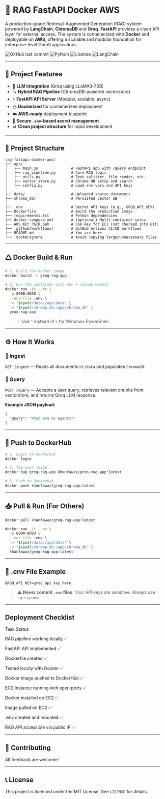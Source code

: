 # 🚀 RAG FastAPI Docker AWS

A production-grade Retrieval-Augmented Generation (RAG) system powered by **LangChain**, **ChromaDB** and **Groq**. **FastAPI** provides a clean API layer for external access. The system is containerized with **Docker** and deployable on **AWS**, offering a scalable and modular foundation for enterprise-level GenAI applications.

![GitHub last commit](https://img.shields.io/github/last-commit/khanfawaz/rag-fastapi-docker-aws)
![Python](https://img.shields.io/badge/Python-3.10+-blue)
![License](https://img.shields.io/badge/License-MIT-green)
![LangChain](https://img.shields.io/badge/LangChain-Enabled-orange)

---

## 🔧 Project Features

* 🧠 **LLM Integration** (Groq using LLaMA3-70B)
* 🔍 **Hybrid RAG Pipeline** (ChromaDB-powered vectorstore)
* ⚡ **FastAPI API Server** (Modular, scalable, async)
* 🛆 **Dockerized** for containerized deployment
* ☁️ **AWS-ready** deployment blueprint
* 🔐 **Secure `.env`-based secret management**
* 📊 **Clean project structure** for rapid development

---

## 🧱 Project Structure

```text
rag-fastapi-docker-aws/
├── app/
│   ├── main.py               # FastAPI app with /query endpoint
│   ├── rag_pipeline.py       # Core RAG logic
│   ├── utils.py              # Text splitter, file reader, etc.
│   ├── vector_store.py       # Chroma DB setup and search
│   └── config.py             # Load env vars and API keys
│
├── data/                     # Uploaded source documents
├── chroma_db/                # Persisted vector DB
│
├── .env                      # Secret API keys (e.g., GROQ_API_KEY)
├── Dockerfile                # Build the production image
├── requirements.txt          # Python dependencies
├── docker-compose.yml        # (optional) Multi-container setup
├── AWS_KEY_PAIR.pem          # SSH key for EC2 (not checked into Git)
├── .github/workflows/        # GitHub Actions CI/CD workflows
├── README.md                 # You are here
└── .dockerignore             # Avoid copying large/unnecessary files
```

---

## 🛆 Docker Build & Run

```bash
# 1. Build the Docker image
docker build -t groq-rag-app .

# 2. Run the container with env + volume mounts
docker run -it --rm \
  -p 8000:8000 \
  --env-file .env \
  -v "$(pwd)/data:/app/data" \
  -v "$(pwd)/chroma_db:/app/chroma_db" \
  groq-rag-app
```

> 💡 Use `^` instead of `\` for Windows PowerShell.

---

## ⚙️ How It Works

### 🔄 Ingest

`GET /ingest` — Reads all documents in `/data` and populates `ChromaDB`.

### 💬 Query

`POST /query` — Accepts a user query, retrieves relevant chunks from vectorstore, and returns Groq LLM response.

**Example JSON payload:**

```json
{
  "query": "What are AI agents?"
}
```

---

## 📄 Push to DockerHub

```bash
# 1. Login to DockerHub
docker login

# 2. Tag your image
docker tag groq-rag-app khanfawaz/groq-rag-app:latest

# 3. Push to DockerHub
docker push khanfawaz/groq-rag-app:latest
```

---

## 📥 Pull & Run (For Others)

```bash
docker pull khanfawaz/groq-rag-app:latest

docker run -it --rm \
  -p 8000:8000 \
  --env-file .env \
  -v "$(pwd)/data:/app/data" \
  -v "$(pwd)/chroma_db:/app/chroma_db" \
  khanfawaz/groq-rag-app:latest
```

---

## 🔐 .env File Example

```env
GROQ_API_KEY=groq_api_key_here
```

> ⚠️ **Never commit `.env` files.** Your API keys are sensitive. Always use `.gitignore`.

---

## Deployment Checklist

Task                                  Status

RAG pipeline working locally            ✅

FastAPI API implemented                 ✅

Dockerfile created                      ✅

Tested locally with Docker              ✅

Docker image pushed to DockerHub        ✅

EC2 instance running with open ports    ✅

Docker installed on EC2                 ✅

Image pulled on EC2                     ✅

.env created and mounted                ✅

RAG API accessible via public IP        ✅

---

## 🤝 Contributing

All feedback are welcome!

---

## 📞 License

This project is licensed under the MIT License. See `LICENSE` for details.
